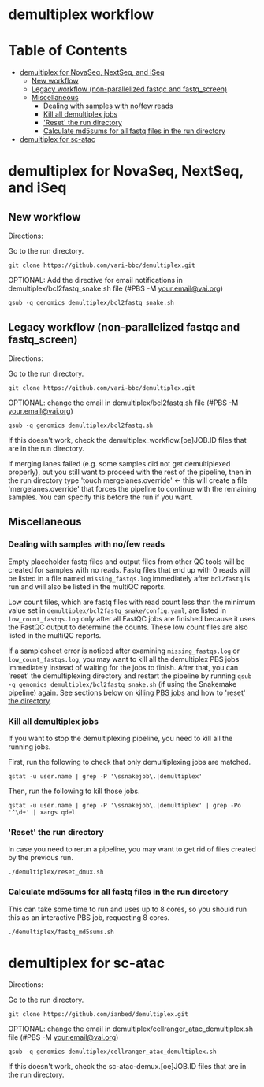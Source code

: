 # demultiplex workflow

Table of Contents
=================

   * [demultiplex for NovaSeq, NextSeq, and iSeq](#demultiplex-for-novaseq-nextseq-and-iseq)
      * [New workflow](#new-workflow)
      * [Legacy workflow (non-parallelized fastqc and fastq_screen)](#legacy-workflow-non-parallelized-fastqc-and-fastq_screen)
      * [Miscellaneous](#miscellaneous)
         * [Dealing with samples with no/few reads](#dealing-with-samples-with-nofew-reads)
         * [Kill all demultiplex jobs](#kill-all-demultiplex-jobs)
         * ['Reset' the run directory](#reset-the-run-directory)
         * [Calculate md5sums for all fastq files in the run directory](#calculate-md5sums-for-all-fastq-files-in-the-run-directory)
   * [demultiplex for sc-atac](#demultiplex-for-sc-atac)

# demultiplex for NovaSeq, NextSeq, and iSeq

## New workflow

Directions:

Go to the run directory.

```git clone https://github.com/vari-bbc/demultiplex.git```

OPTIONAL: Add the directive for email notifications in demultiplex/bcl2fastq_snake.sh file (#PBS -M your.email@vai.org)

```qsub -q genomics demultiplex/bcl2fastq_snake.sh```


## Legacy workflow (non-parallelized fastqc and fastq_screen)

Directions:

Go to the run directory.

```git clone https://github.com/vari-bbc/demultiplex.git```

OPTIONAL: change the email in demultiplex/bcl2fastq.sh file (#PBS -M your.email@vai.org)

```qsub -q genomics demultiplex/bcl2fastq.sh```

If this doesn't work, check the demultiplex_workflow.[oe]JOB.ID files that are in the run directory.

If merging lanes failed (e.g. some samples did not get demultiplexed properly), but you still want to proceed with the rest of the pipeline, then in the run directory type 'touch mergelanes.override' <- this will create a file 'mergelanes.override' that forces the pipeline to continue with the remaining samples. You can specify this before the run if you want.


## Miscellaneous

### Dealing with samples with no/few reads

Empty placeholder fastq files and output files from other QC tools will be created for samples with no reads. Fastq files that end up with 0 reads will be listed in a file named `missing_fastqs.log` immediately after `bcl2fastq` is run and will also be listed in the multiQC reports.

Low count files, which are fastq files with read count less than the minimum value set in `demultiplex/bcl2fastq_snake/config.yaml`, are listed in `low_count_fastqs.log` only after all FastQC jobs are finished because it uses the FastQC output to determine the counts. These low count files are also listed in the multiQC reports.

If a samplesheet error is noticed after examining `missing_fastqs.log` or `low_count_fastqs.log`, you may want to kill all the demultiplex PBS jobs immediately instead of waiting for the jobs to finish. After that, you can 'reset' the demultiplexing directory and restart the pipeline by running `qsub -q genomics demultiplex/bcl2fastq_snake.sh` (if using the Snakemake pipeline) again. See sections below on [killing PBS jobs](#kill-all-demultiplex-jobs) and how to ['reset' the directory](#reset-the-run-directory).

### Kill all demultiplex jobs

If you want to stop the demultiplexing pipeline, you need to kill all the running jobs.

First, run the following to check that only demultiplexing jobs are matched.

```qstat -u user.name | grep -P '\ssnakejob\.|demultiplex'```

Then, run the following to kill those jobs.

```qstat -u user.name | grep -P '\ssnakejob\.|demultiplex' | grep -Po '^\d+' | xargs qdel```

### 'Reset' the run directory

In case you need to rerun a pipeline, you may want to get rid of files created by the previous run.

```./demultiplex/reset_dmux.sh```

### Calculate md5sums for all fastq files in the run directory

This can take some time to run and uses up to 8 cores, so you should run this as an interactive PBS job, requesting 8 cores.

```./demultiplex/fastq_md5sums.sh```


# demultiplex for sc-atac

Directions:

Go to the run directory.

```git clone https://github.com/ianbed/demultiplex.git```

OPTIONAL: change the email in demultiplex/cellranger_atac_demultiplex.sh file (#PBS -M your.email@vai.org)

```qsub -q genomics demultiplex/cellranger_atac_demultiplex.sh```

If this doesn't work, check the sc-atac-demux.[oe]JOB.ID files that are in the run directory.
